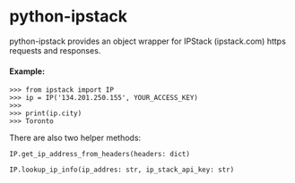 # python-ipstack
python-ipstack provides an object wrapper for IPStack (ipstack.com) https requests and responses. 

#### Example:

    >>> from ipstack import IP
    >>> ip = IP('134.201.250.155', YOUR_ACCESS_KEY)
    >>>
    >>> print(ip.city)
    >>> Toronto
    
There are also two helper methods:

`IP.get_ip_address_from_headers(headers: dict)`

`IP.lookup_ip_info(ip_addres: str, ip_stack_api_key: str)`


    
